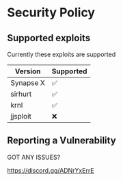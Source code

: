 # Security Policy

## Supported exploits

Currently these exploits are supported

| Version | Supported          |
| ------- | ------------------ |
| Synapse X  | :white_check_mark:|
| sirhurt   | :white_check_mark: |
| krnl   | :white_check_mark: |
| jjsploit   | :x:                |

## Reporting a Vulnerability

GOT ANY ISSUES?

https://discord.gg/ADNrYxErrE
